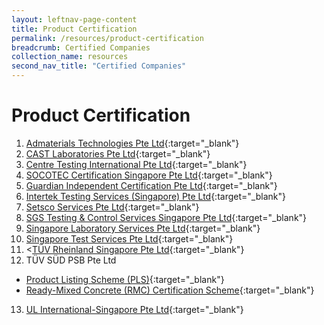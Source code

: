 ```yaml
---
layout: leftnav-page-content
title: Product Certification
permalink: /resources/product-certification
breadcrumb: Certified Companies
collection_name: resources
second_nav_title: "Certified Companies"
---
```

# Product Certification

1. [Admaterials Technologies Pte Ltd](http://www.admaterials.com.sg/service_cert_companies.php){:target="_blank"}
2. [CAST Laboratories Pte Ltd](http://www.castlab.com.sg/our-services/certification-body-for-ready-mixed-concrete/){:target="_blank"}
3. [Centre Testing International Pte Ltd](http://www.cti-cert.com/en/resourceInit.do?id=116){:target="_blank"}
4. [SOCOTEC Certification Singapore Pte Ltd](http://www.socotec-certification-international.sg/certification/product-certification){:target="_blank"}
5. [Guardian Independent Certification Pte Ltd](http://gicg.com.sg/information/client-directory/){:target="_blank"}
6. [Intertek Testing Services (Singapore) Pte Ltd](http://www.intertek.com/directories/){:target="_blank"}
7. [Setsco Services Pte Ltd](http://www.setsco.com/setsco/Info/html/prdtcertification.html){:target="_blank"}
8. [SGS Testing & Control Services Singapore Pte Ltd](http://www.sgs.sg/en/Our-Company/Certified-Clients-and-Products/Certified-Client-Directory.aspx){:target="_blank"}
9. [Singapore Laboratory Services Pte Ltd](http://sls-singapore.sg/certification/){:target="_blank"}
10. [Singapore Test Services Pte Ltd](http://www.test.com.sg/services_certification.aspx?st=Fire%20Safety%20Product&sid=21){:target="_blank"}
11. <[TÜV Rheinland Singapore Pte Ltd](https://www.certipedia.com/?locale=en#product-search){:target="_blank"}
12. TÜV SÜD PSB Pte Ltd
 - [Product Listing Scheme (PLS)](http://www.tuv-sud-psb.sg/sg-en){:target="_blank"}
 - [Ready-Mixed Concrete (RMC) Certification Scheme](http://www.tuv-sud-psb.sg/sg-en/activity/testing-product-certification/ready-mixed-concrete-certification-scheme){:target="_blank"}
13. [UL International-Singapore Pte Ltd](http://database.ul.com/cgi-bin/XYV/template/LISEXT/1FRAME/index.html){:target="_blank"}
